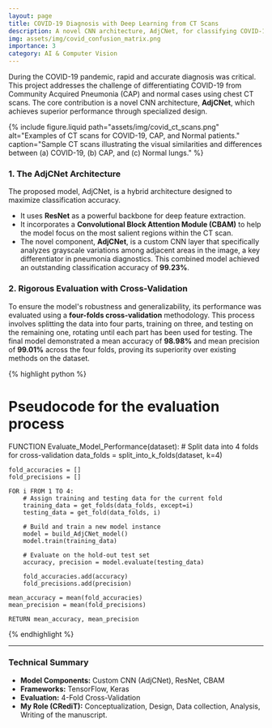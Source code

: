 ```yaml
---
layout: page
title: COVID-19 Diagnosis with Deep Learning from CT Scans
description: A novel CNN architecture, AdjCNet, for classifying COVID-19, CAP, and Normal cases from CT scans.
img: assets/img/covid_confusion_matrix.png
importance: 3
category: AI & Computer Vision
---
```


During the COVID-19 pandemic, rapid and accurate diagnosis was critical. This project addresses the challenge of differentiating COVID-19 from Community Acquired Pneumonia (CAP) and normal cases using chest CT scans. The core contribution is a novel CNN architecture, **AdjCNet**, which achieves superior performance through specialized design.

{% include figure.liquid
  path="assets/img/covid_ct_scans.png"
  alt="Examples of CT scans for COVID-19, CAP, and Normal patients."
  caption="Sample CT scans illustrating the visual similarities and differences between (a) COVID-19, (b) CAP, and (c) Normal lungs."
%}

### 1. The AdjCNet Architecture
The proposed model, AdjCNet, is a hybrid architecture designed to maximize classification accuracy.
- It uses **ResNet** as a powerful backbone for deep feature extraction.
- It incorporates a **Convolutional Block Attention Module (CBAM)** to help the model focus on the most salient regions within the CT scan.
- The novel component, **AdjCNet**, is a custom CNN layer that specifically analyzes grayscale variations among adjacent areas in the image, a key differentiator in pneumonia diagnostics.
This combined model achieved an outstanding classification accuracy of **99.23%**.

### 2. Rigorous Evaluation with Cross-Validation
To ensure the model's robustness and generalizability, its performance was evaluated using a **four-folds cross-validation** methodology. This process involves splitting the data into four parts, training on three, and testing on the remaining one, rotating until each part has been used for testing. The final model demonstrated a mean accuracy of **98.98%** and mean precision of **99.01%** across the four folds, proving its superiority over existing methods on the dataset.

{% highlight python %}
# Pseudocode for the evaluation process

FUNCTION Evaluate_Model_Performance(dataset):
    # Split data into 4 folds for cross-validation
    data_folds = split_into_k_folds(dataset, k=4)
    
    fold_accuracies = []
    fold_precisions = []
    
    FOR i FROM 1 TO 4:
        # Assign training and testing data for the current fold
        training_data = get_folds(data_folds, except=i)
        testing_data = get_fold(data_folds, i)
        
        # Build and train a new model instance
        model = build_AdjCNet_model()
        model.train(training_data)
        
        # Evaluate on the hold-out test set
        accuracy, precision = model.evaluate(testing_data)
        
        fold_accuracies.add(accuracy)
        fold_precisions.add(precision)
        
    mean_accuracy = mean(fold_accuracies)
    mean_precision = mean(fold_precisions)
    
    RETURN mean_accuracy, mean_precision
{% endhighlight %}

---
### Technical Summary
- **Model Components:** Custom CNN (AdjCNet), ResNet, CBAM
- **Frameworks:** TensorFlow, Keras
- **Evaluation:** 4-Fold Cross-Validation
- **My Role (CRediT):** Conceptualization, Design, Data collection, Analysis, Writing of the manuscript.